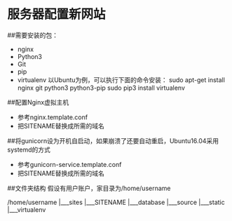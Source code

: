 服务器配置新网站
==========
##需要安装的包：
* nginx
* Python3
* Git
* pip
* virtualenv
以Ubuntu为例，可以执行下面的命令安装：
sudo apt-get install nginx git python3 python3-pip
sudo pip3 install virtualenv

##配置Nginx虚拟主机
* 参考nginx.template.conf
* 把SITENAME替换成所需的域名

##将gunicorn设为开机自启动，如果崩溃了还要自动重启，Ubuntu16.04采用systemd的方式
* 参考gunicorn-service.template.conf
* 把SITENAME替换成所需的域名

##文件夹结构
假设有用户账户，家目录为/home/username

/home/username
|___sites
    |___SITENAME
        |___database
	|___source
	|___static
	|___virtualenv
